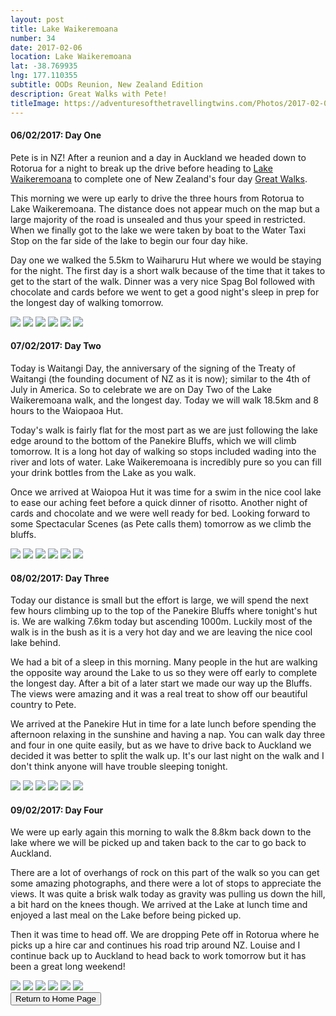 ```yaml
---
layout: post
title: Lake Waikeremoana
number: 34
date: 2017-02-06
location: Lake Waikeremoana
lat: -38.769935
lng: 177.110355
subtitle: OODs Reunion, New Zealand Edition
description: Great Walks with Pete!
titleImage: https://adventuresofthetravellingtwins.com/Photos/2017-02-06-Waikeremoana/cover-min.JPG
---
```


<h4>06/02/2017: Day One</h4>

Pete is in NZ! After a reunion and a day in Auckland we headed down to Rotorua for a night to break up the drive before heading to <a target="_blank" href="https://www.doc.govt.nz/parks-and-recreation/places-to-go/east-coast/places/te-urewera/things-to-do/tracks/lake-waikaremoana-great-walk/">Lake Waikeremoana</a> to complete one of New Zealand's four day <a target="_blank" href="https://www.doc.govt.nz/great-walks">Great Walks</a>. 

This morning we were up early to drive the three hours from Rotorua to Lake Waikeremoana. The distance does not appear much on the map but a large majority of the road is unsealed and thus your speed in restricted. When we finally got to the lake we were taken by boat to the Water Taxi Stop on the far side of the lake to begin our four day hike.

Day one we walked the 5.5km to Waiharuru Hut where we would be staying for the night. The first day is a short walk because of the time that it takes to get to the start of the walk. Dinner was a very nice Spag Bol followed with chocolate and cards before we went to get a good night's sleep in prep for the longest day of walking tomorrow. 

<img src="https://adventuresofthetravellingtwins.com/Photos/2017-02-06-Waikeremoana/day11-min.JPG" class="image1">
<img src="https://adventuresofthetravellingtwins.com/Photos/2017-02-06-Waikeremoana/day12-min.JPG" class="image1">
<img src="https://adventuresofthetravellingtwins.com/Photos/2017-02-06-Waikeremoana/day13-min.JPG" class="image1">
<img src="https://adventuresofthetravellingtwins.com/Photos/2017-02-06-Waikeremoana/day14-min.JPG" class="image1">
<img src="https://adventuresofthetravellingtwins.com/Photos/2017-02-06-Waikeremoana/day15-min.JPG" class="image1">
<img src="https://adventuresofthetravellingtwins.com/Photos/2017-02-06-Waikeremoana/day16-min.JPG" class="image1">

<h4>07/02/2017: Day Two</h4>

Today is Waitangi Day, the anniversary of the signing of the Treaty of Waitangi (the founding document of NZ as it is now); similar to the 4th of July in America. So to celebrate we are on Day Two of the Lake Waikeremoana walk, and the longest day. Today we will walk 18.5km and 8 hours to the Waiopaoa Hut. 

Today's walk is fairly flat for the most part as we are just following the lake edge around to the bottom of the Panekire Bluffs, which we will climb tomorrow. It is a long hot day of walking so stops included wading into the river and lots of water. Lake Waikeremoana is incredibly pure so you can fill your drink bottles from the Lake as you walk. 

Once we arrived at Waiopoa Hut it was time for a swim in the nice cool lake to ease our aching feet before a quick dinner of risotto. Another night of cards and chocolate and we were well ready for bed. Looking forward to some Spectacular Scenes (as Pete calls them) tomorrow as we climb the bluffs.

<img src="https://adventuresofthetravellingtwins.com/Photos/2017-02-06-Waikeremoana/day21-min.JPG" class="image1">
<img src="https://adventuresofthetravellingtwins.com/Photos/2017-02-06-Waikeremoana/day22-min.JPG" class="image1">
<img src="https://adventuresofthetravellingtwins.com/Photos/2017-02-06-Waikeremoana/day23-min.JPG" class="image1">
<img src="https://adventuresofthetravellingtwins.com/Photos/2017-02-06-Waikeremoana/day24-min.JPG" class="image1">
<img src="https://adventuresofthetravellingtwins.com/Photos/2017-02-06-Waikeremoana/day25-min.JPG" class="image1">
<img src="https://adventuresofthetravellingtwins.com/Photos/2017-02-06-Waikeremoana/day26-min.JPG" class="image1">

<h4>08/02/2017: Day Three</h4>

Today our distance is small but the effort is large, we will spend the next few hours climbing up to the top of the Panekire Bluffs where tonight's hut is. We are walking 7.6km today but ascending 1000m. Luckily most of the walk is in the bush as it is a very hot day and we are leaving the nice cool lake behind.

We had a bit of a sleep in this morning. Many people in the hut are walking the opposite way around the Lake to us so they were off early to complete the longest day. After a bit of a later start we made our way up the Bluffs. The views were amazing and it was a real treat to show off our beautiful country to Pete. 

We arrived at the Panekire Hut in time for a late lunch before spending the afternoon relaxing in the sunshine and having a nap. You can walk day three and four in one quite easily, but as we have to drive back to Auckland we decided it was better to split the walk up. It's our last night on the walk and I don't think anyone will have trouble sleeping tonight. 

<img src="https://adventuresofthetravellingtwins.com/Photos/2017-02-06-Waikeremoana/day31-min.JPG" class="image1">
<img src="https://adventuresofthetravellingtwins.com/Photos/2017-02-06-Waikeremoana/day32-min.JPG" class="image1">
<img src="https://adventuresofthetravellingtwins.com/Photos/2017-02-06-Waikeremoana/day33-min.JPG" class="image1">
<img src="https://adventuresofthetravellingtwins.com/Photos/2017-02-06-Waikeremoana/day34-min.JPG" class="image1">
<img src="https://adventuresofthetravellingtwins.com/Photos/2017-02-06-Waikeremoana/day35-min.JPG" class="image1">
<img src="https://adventuresofthetravellingtwins.com/Photos/2017-02-06-Waikeremoana/day36-min.JPG" class="image1">

<h4>09/02/2017: Day Four</h4>

We were up early again this morning to walk the 8.8km back down to the lake where we will be picked up and taken back to the car to go back to Auckland. 

There are a lot of overhangs of rock on this part of the walk so you can get some amazing photographs, and there were a lot of stops to appreciate the views. It was quite a brisk walk today as gravity was pulling us down the hill, a bit hard on the knees though. We arrived at the Lake at lunch time and enjoyed a last meal on the Lake before being picked up. 

Then it was time to head off. We are dropping Pete off in Rotorua where he picks up a hire car and continues his road trip around NZ. Louise and I continue back up to Auckland to head back to work tomorrow but it has been a great long weekend!

<img src="https://adventuresofthetravellingtwins.com/Photos/2017-02-06-Waikeremoana/day41-min.JPG" class="image1">
<img src="https://adventuresofthetravellingtwins.com/Photos/2017-02-06-Waikeremoana/day42-min.JPG" class="image1">
<img src="https://adventuresofthetravellingtwins.com/Photos/2017-02-06-Waikeremoana/day43-min.JPG" class="image1">
<img src="https://adventuresofthetravellingtwins.com/Photos/2017-02-06-Waikeremoana/day44-min.JPG" class="image1">
<img src="https://adventuresofthetravellingtwins.com/Photos/2017-02-06-Waikeremoana/day45-min.JPG" class="image1">
<img src="https://adventuresofthetravellingtwins.com/Photos/2017-02-06-Waikeremoana/day46-min.JPG" class="image1">

<div class="wrapper">
  <input type="button" class="button" value="Return to Home Page" onclick="self.close()">
</div>

